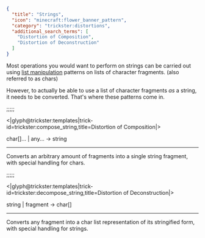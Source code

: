 ```json
{
  "title": "Strings",
  "icon": "minecraft:flower_banner_pattern",
  "category": "trickster:distortions",
  "additional_search_terms": [
    "Distortion of Composition",
    "Distortion of Deconstruction"
  ]
}
```

Most operations you would want to perform on strings can be carried out 
using [list manipulation](^trickster:distortions/list) patterns on lists of character fragments. (also referred to as chars)


However, to actually be able to use a list of character fragments *as* a string, it needs to be converted.
That's where these patterns come in.

;;;;;

<|glyph@trickster:templates|trick-id=trickster:compose_string,title=Distortion of Composition|>

char[]... | any... -> string

---

Converts an arbitrary amount of fragments into a single string fragment, with special handling for chars.

;;;;;

<|glyph@trickster:templates|trick-id=trickster:decompose_string,title=Distortion of Deconstruction|>

string | fragment -> char[]

---

Converts any fragment into a char list representation of its stringified form, with special handling for strings.
